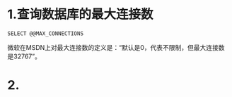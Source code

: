 # 1.查询数据库的最大连接数
```
SELECT @@MAX_CONNECTIONS
```

微软在MSDN上对最大连接数的定义是：“默认是0，代表不限制，但最大连接数是32767”。

# 2.